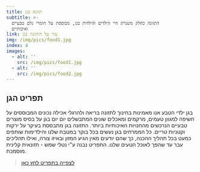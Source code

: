 ```yaml
---
title: תזונה בגן
subtitle: >-
  התזונה כחלק משגרת חיי הילדים והילדות בגן, מבוססת על חומרי גלם טבעיים
  ואיכותיים 
link: עוד על התזונה בגן
img: /img/pics/food1.jpg
index: 4
images:
  - alt: ''
    src: /img/pics/food1.jpg
  - alt: ''
    src: /img/pics/food2.jpg
---
```

## תפריט הגן

בגן ילדי הטבע אנו מאמינות בחינוך לתזונה בריאה ולהרגלי אכילה נכונים המבוססים על חשיפה למגוון טעמים, מרקמים ומאכלים שונים המתבשלים יום יום בגן על בסיס מוצרים טבעיים הנרכשים מהחנויות האיכותיות ביותר. התזונה בגן מתבססת בעיקר על ירקות וקטניות טריים. כל הממרחים בגן נעשים בכל בוקר במטבח שלנו והילדימות שותפים כמעט בכל תהליך ההכנה, כך שהם יודעים מאין הגיע המזון ובאיזו צורה, ואילו תהליכים עבר עד שהפך לאוכל הטעים שלנו. 
 התפריט נבנה ע"י נטלי שמש - תזונאית קלינית מוסמכת.

> [לצפייה בתפריט לחץ כאן](/files/menu.pdf)
